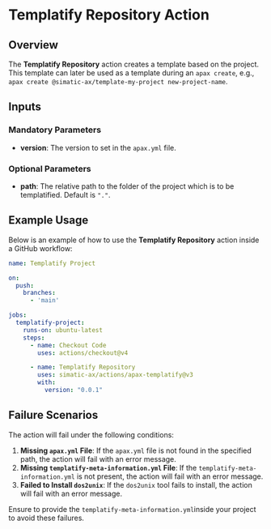 # Templatify Repository Action

## Overview

The **Templatify Repository** action creates a template based on the project. This template can later be used as a template during an `apax create`, e.g., `apax create @simatic-ax/template-my-project new-project-name`.

## Inputs

### Mandatory Parameters

- **version**: The version to set in the `apax.yml` file.

### Optional Parameters

- **path**: The relative path to the folder of the project which is to be templatified. Default is `"."`.

## Example Usage

Below is an example of how to use the **Templatify Repository** action inside a GitHub workflow:

```yaml
name: Templatify Project

on:
  push:
    branches:
      - 'main'

jobs:
  templatify-project:
    runs-on: ubuntu-latest
    steps:
      - name: Checkout Code
        uses: actions/checkout@v4

      - name: Templatify Repository
        uses: simatic-ax/actions/apax-templatify@v3
        with:
          version: "0.0.1"
```

## Failure Scenarios

The action will fail under the following conditions:

1. **Missing `apax.yml` File**: If the `apax.yml` file is not found in the specified path, the action will fail with an error message.
2. **Missing `templatify-meta-information.yml` File**: If the `templatify-meta-information.yml` is not present, the action will fail with an error message.
3. **Failed to Install `dos2unix`**: If the `dos2unix` tool fails to install, the action will fail with an error message.

Ensure to provide the `templatify-meta-information.yml`inside your project to avoid these failures.